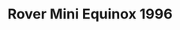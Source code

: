 ---
    title: Rover Mini Equinox 1996
    slug: Rover-Mini-Equinox-1996
    description:
    code: Rover-Mini-Equinox-1996
    image: https://cmdiy-archive.s3.us-east-1.amazonaws.com/adverts/images/Rover+Mini+Equinox+1996.jpeg
    download: https://cmdiy-archive.s3.us-east-1.amazonaws.com/adverts/documents/Rover+Mini+Equinox+1996.pdf
---